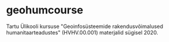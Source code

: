 # geohumcourse

Tartu Ülikooli kursuse "Geoinfosüsteemide rakendusvõimalused humanitaarteadustes" \(HVHV.00.001\) materjalid sügisel 2020.

